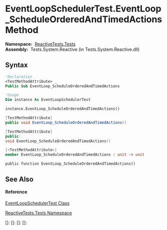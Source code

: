 # EventLoopSchedulerTest.EventLoop\_ScheduleOrderedAndTimedActions Method

**Namespace:**  [ReactiveTests.Tests](ReactiveTests.Tests\ReactiveTests.Tests.md)  
**Assembly:**  Tests.System.Reactive (in Tests.System.Reactive.dll)

## Syntax

```vb
'Declaration
<TestMethodAttribute> _
Public Sub EventLoop_ScheduleOrderedAndTimedActions
```

```vb
'Usage
Dim instance As EventLoopSchedulerTest

instance.EventLoop_ScheduleOrderedAndTimedActions()
```

```csharp
[TestMethodAttribute]
public void EventLoop_ScheduleOrderedAndTimedActions()
```

```c++
[TestMethodAttribute]
public:
void EventLoop_ScheduleOrderedAndTimedActions()
```

```fsharp
[<TestMethodAttribute>]
member EventLoop_ScheduleOrderedAndTimedActions : unit -> unit 
```

```jscript
public function EventLoop_ScheduleOrderedAndTimedActions()
```

## See Also

#### Reference

[EventLoopSchedulerTest Class](EventLoopSchedulerTest\EventLoopSchedulerTest.md)

[ReactiveTests.Tests Namespace](ReactiveTests.Tests\ReactiveTests.Tests.md)

[]: 
[]: 
[]: 
[]: 